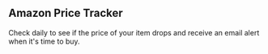 ## Amazon Price Tracker

Check daily to see if the price of your item drops and receive an email alert when it's time to buy.
